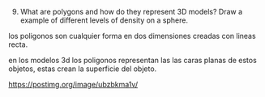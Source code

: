 9. What are polygons and how do they represent 3D models? Draw a example of different levels of density on a sphere.

los poligonos son cualquier forma en dos dimensiones creadas con lineas recta.

en los modelos 3d los poligonos representan las las caras planas de estos objetos, estas crean la superficie del objeto.

https://postimg.org/image/ubzbkma1v/
